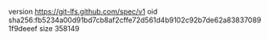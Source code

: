 version https://git-lfs.github.com/spec/v1
oid sha256:fb5234a00d91bd7cb8af2cffe72d561d4b9102c92b7de62a838370891f9deeef
size 358149
